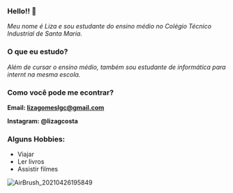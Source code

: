 ###  Hello!! 👋

*Meu nome é Liza e sou estudante do ensino médio no Colégio Técnico Industrial de Santa Maria.*

### O que eu estudo?
*Além de cursar o ensino médio, também sou estudante de informática para internt na mesma escola.* 


### Como você pode me econtrar? 

**Email: lizagomeslgc@gmail.com**

**Instagram: @lizagcosta** 

### Alguns Hobbies:
- Viajar 
- Ler livros
-  Assistir filmes 

![AirBrush_20210426195849](https://user-images.githubusercontent.com/85706728/124979741-d2268780-e009-11eb-9031-8e2911ebce8f.jpg)

